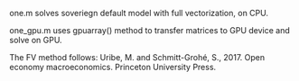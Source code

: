one.m solves soveriegn default model with full vectorization, on CPU.

one_gpu.m uses gpuarray() method to transfer matrices to GPU device and solve on GPU. 

The FV method follows: Uribe, M. and Schmitt-Grohé, S., 2017. Open economy macroeconomics. Princeton University Press.
